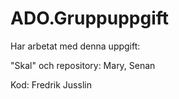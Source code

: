 # ADO.Gruppuppgift

Har arbetat med denna uppgift:

"Skal" och repository:
Mary, 
Senan

Kod:
Fredrik Jusslin
